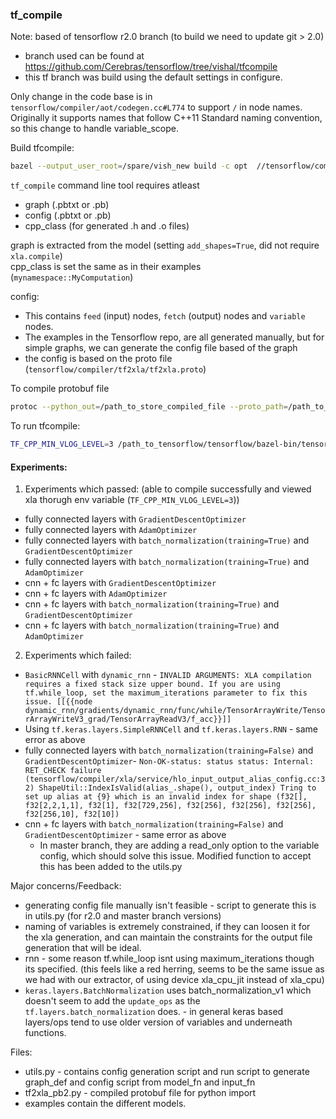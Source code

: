 ### tf_compile

Note: based of tensorflow r2.0 branch   (to build we need to update git > 2.0)
  * branch used can be found at https://github.com/Cerebras/tensorflow/tree/vishal/tfcompile
  *  this tf branch was build using the default settings in configure.

Only change in the code base is in `tensorflow/compiler/aot/codegen.cc#L774` to support `/` in node names.  
Originally it supports names that follow C++11 Standard naming convention, so this change to handle variable_scope.

Build tfcompile:
  ```bash
  bazel --output_user_root=/spare/vish_new build -c opt  //tensorflow/compiler/aot:tfcompile
  ```

`tf_compile` command line tool requires atleast
  * graph (.pbtxt or .pb)
  * config (.pbtxt or .pb)
  * cpp_class (for generated .h  and .o files)


graph is extracted from the model (setting `add_shapes=True`, did not require `xla.compile`)  
cpp_class is set the same as in their examples (`mynamespace::MyComputation`)

config:
  * This contains `feed` (input) nodes, `fetch` (output) nodes and `variable` nodes.
  * The examples in the Tensorflow repo, are all generated manually, but for simple graphs, we can generate the config file based of the graph
  * the config is based on the proto file (`tensorflow/compiler/tf2xla/tf2xla.proto`)



To compile protobuf file  
```bash
protoc --python_out=/path_to_store_compiled_file --proto_path=/path_to_tensorflow_dir/tensorflow   tensorflow/compiler/tf2xla/tf2xla.proto
```

To run tfcompile:  
```bash
TF_CPP_MIN_VLOG_LEVEL=3 /path_to_tensorflow/tensorflow/bazel-bin/tensorflow/compiler/aot/tfcompile --graph=graph_modelfn.pbtxt --config=config_modelfn.config.pbtxt --cpp_class="mynamespace::MyComputation"
```


#### Experiments:
1. Experiments which passed: (able to compile successfully and viewed xla thorugh env variable (`TF_CPP_MIN_VLOG_LEVEL=3`))
  * fully connected layers with `GradientDescentOptimizer`
  * fully connected layers with `AdamOptimizer`
  * fully connected layers with `batch_normalization(training=True)` and `GradientDescentOptimizer`
  * fully connected layers with `batch_normalization(training=True)` and `AdamOptimizer`
  * cnn + fc layers with `GradientDescentOptimizer`
  * cnn + fc layers with `AdamOptimizer`
  * cnn + fc layers with `batch_normalization(training=True)` and `GradientDescentOptimizer`
  * cnn + fc layers with `batch_normalization(training=True)` and `AdamOptimizer`

2. Experiments which failed:
  * `BasicRNNCell` with `dynamic_rnn` - ```INVALID ARGUMENTS: XLA compilation requires a fixed stack size upper bound. If you are using tf.while_loop, set the maximum_iterations parameter to fix this issue.
	 [[{{node dynamic_rnn/gradients/dynamic_rnn/func/while/TensorArrayWrite/TensorArrayWriteV3_grad/TensorArrayReadV3/f_acc}}]]```
 * Using `tf.keras.layers.SimpleRNNCell` and `tf.keras.layers.RNN` - same error as above
 * fully connected layers with `batch_normalization(training=False)` and `GradientDescentOptimizer`- ```Non-OK-status: status status: Internal: RET_CHECK failure (tensorflow/compiler/xla/service/hlo_input_output_alias_config.cc:32) ShapeUtil::IndexIsValid(alias_.shape(), output_index) Tring to set up alias at {9} which is an invalid index for shape (f32[], f32[2,2,1,1], f32[1], f32[729,256], f32[256], f32[256], f32[256], f32[256,10], f32[10])```
 * cnn + fc layers with `batch_normalization(training=False)` and `GradientDescentOptimizer` - same error as above  
    * In master branch, they are adding a read_only option to the variable config, which should solve this issue. Modified function to accept this has been added to the utils.py

Major concerns/Feedback:
 * generating config file manually isn't feasible - script to generate this is in utils.py (for r2.0 and master branch versions)
 * naming of variables is extremely constrained, if they can loosen it for the xla generation, and can maintain the constraints for the output file generation that will be ideal.
 * rnn - some reason tf.while_loop isnt using maximum_iterations though its specified. (this feels like a red herring, seems to be the same issue as we had with our extractor, of using device xla_cpu_jit instead of xla_cpu)
 * `keras.layers.BatchNormalization` uses batch_normalization_v1 which doesn't seem to add the `update_ops` as the `tf.layers.batch_normalization` does. - in general keras based layers/ops tend to use older version of variables and underneath functions.

Files:  
* utils.py - contains config generation script and run script to generate graph_def and config script from model_fn and input_fn
* tf2xla_pb2.py - compiled protobuf file for python import
* examples contain the different models.
